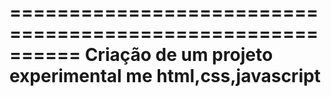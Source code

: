 ==========================================================
Criação de um projeto experimental me html,css,javascript
===========================================================
